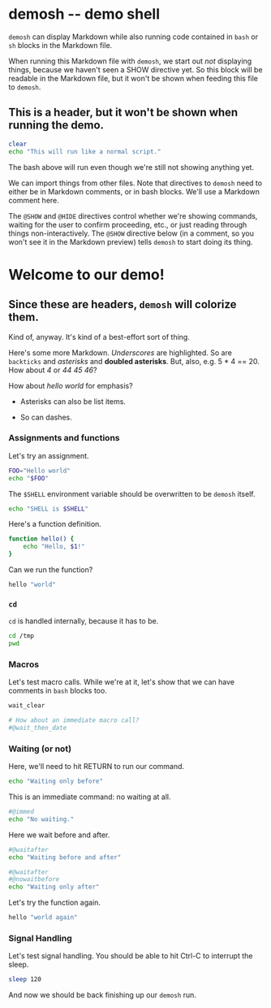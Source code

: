 # demosh -- demo shell

`demosh` can display Markdown while also running code contained in `bash`
or `sh` blocks in the Markdown file.

When running this Markdown file with `demosh`, we start out _not_ displaying
things, because we haven't seen a SHOW directive yet. So this block will
be readable in the Markdown file, but it won't be shown when feeding this
file to `demosh`.

## This is a header, but it won't be shown when running the demo.

```bash
clear
echo "This will run like a normal script."
```

The bash above will run even though we're still not showing anything yet.

We can import things from other files. Note that directives to `demosh` need
to either be in Markdown comments, or in bash blocks. We'll use a Markdown
comment here.
<!-- @import macros.sh -->

The `@SHOW` and `@HIDE` directives control whether we're showing commands,
waiting for the user to confirm proceeding, etc., or just reading through
things non-interactively. The `@SHOW` directive below (in a comment, so you
won't see it in the Markdown preview) tells `demosh` to start doing its thing.

<!-- @SHOW -->

# Welcome to our demo!

## Since these are headers, `demosh` will colorize them.

Kind of, anyway. It's kind of a best-effort sort of thing.

Here's some more Markdown. _Underscores_ are highlighted.
So are `backticks` and *asterisks* and **doubled asterisks**.
But, also, e.g. 5 * 4 == 20.  How about *4* or *44
45 46*?

How about *hello
world* for emphasis?

* Asterisks can also be list items.
- So can dashes.

### Assignments and functions

Let's try an assignment.

```bash
FOO="Hello world"
echo "$FOO"
```

The `$SHELL` environment variable should be overwritten to be `demosh` itself.

```bash
echo "SHELL is $SHELL"
```

Here's a function definition.

```bash
function hello() {
    echo "Hello, $1!"
}
```

Can we run the function?

```bash
hello "world"
```

### `cd`

`cd` is handled internally, because it has to be.

```bash
cd /tmp
pwd
```

### Macros

Let's test macro calls. While we're at it, let's show that we can have
comments in `bash` blocks too.

```bash
wait_clear

# How about an immediate macro call?
#@wait_then_date
```

### Waiting (or not)

Here, we'll need to hit RETURN to run our command.

```bash
echo "Waiting only before"
```

This is an immediate command: no waiting at all.

```bash
#@immed
echo "No waiting."
```

Here we wait before and after.

```bash
#@waitafter
echo "Waiting before and after"
```

```bash
#@waitafter
#@nowaitbefore
echo "Waiting only after"
```

Let's try the function again.

```bash
hello "world again"
```

### Signal Handling

Let's test signal handling. You should be able to hit
Ctrl-C to interrupt the sleep.

```bash
sleep 120
```

And now we should be back finishing up our `demosh` run.

